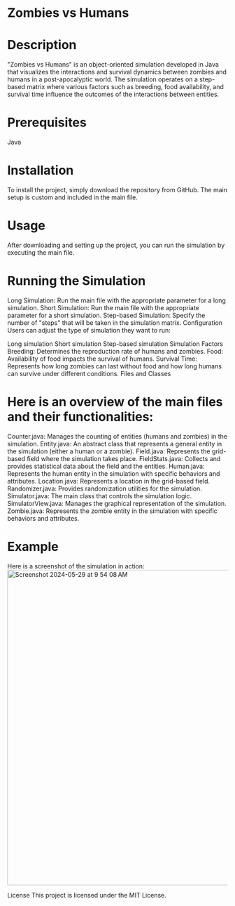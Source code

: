 # Zombies vs Humans
# Description
"Zombies vs Humans" is an object-oriented simulation developed in Java that visualizes the interactions and survival dynamics between zombies and humans in a post-apocalyptic world. The simulation operates on a step-based matrix where various factors such as breeding, food availability, and survival time influence the outcomes of the interactions between entities.

# Prerequisites
Java

# Installation
To install the project, simply download the repository from GitHub. The main setup is custom and included in the main file.

# Usage
After downloading and setting up the project, you can run the simulation by executing the main file.

# Running the Simulation
Long Simulation: Run the main file with the appropriate parameter for a long simulation.
Short Simulation: Run the main file with the appropriate parameter for a short simulation.
Step-based Simulation: Specify the number of "steps" that will be taken in the simulation matrix.
Configuration
Users can adjust the type of simulation they want to run:

Long simulation
Short simulation
Step-based simulation
Simulation Factors
Breeding: Determines the reproduction rate of humans and zombies.
Food: Availability of food impacts the survival of humans.
Survival Time: Represents how long zombies can last without food and how long humans can survive under different conditions.
Files and Classes

# Here is an overview of the main files and their functionalities:
Counter.java: Manages the counting of entities (humans and zombies) in the simulation.
Entity.java: An abstract class that represents a general entity in the simulation (either a human or a zombie).
Field.java: Represents the grid-based field where the simulation takes place.
FieldStats.java: Collects and provides statistical data about the field and the entities.
Human.java: Represents the human entity in the simulation with specific behaviors and attributes.
Location.java: Represents a location in the grid-based field.
Randomizer.java: Provides randomization utilities for the simulation.
Simulator.java: The main class that controls the simulation logic.
SimulatorView.java: Manages the graphical representation of the simulation.
Zombie.java: Represents the zombie entity in the simulation with specific behaviors and attributes.
# Example
Here is a screenshot of the simulation in action:
<img width="719" alt="Screenshot 2024-05-29 at 9 54 08 AM" src="https://github.com/tibor-ukropina/Zombies-vs-Humans/assets/77939216/ad98abba-3c9f-415a-8b2c-8ff3561697b7">




License
This project is licensed under the MIT License.

